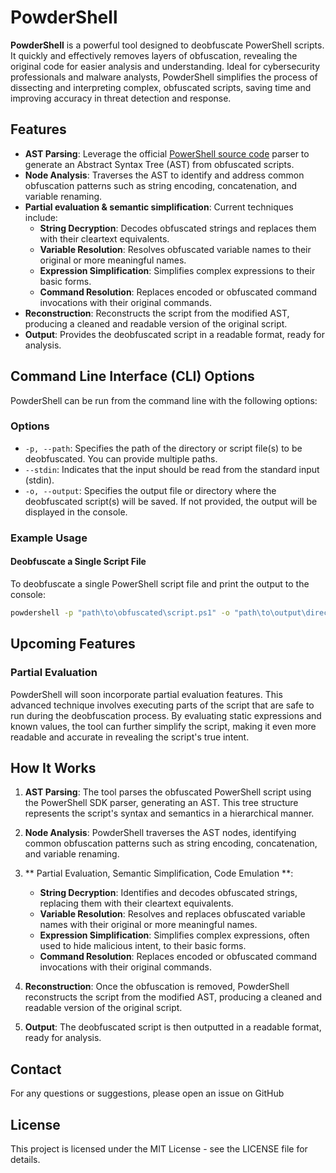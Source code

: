 # PowderShell

**PowderShell** is a powerful tool designed to deobfuscate PowerShell scripts. It quickly and effectively removes layers of obfuscation, revealing the original code for easier analysis and understanding. Ideal for cybersecurity professionals and malware analysts, PowderShell simplifies the process of dissecting and interpreting complex, obfuscated scripts, saving time and improving accuracy in threat detection and response.

## Features

- **AST Parsing**: Leverage the official [PowerShell source code](https://github.com/PowerShell/PowerShell) parser to generate an Abstract Syntax Tree (AST) from obfuscated scripts.
- **Node Analysis**: Traverses the AST to identify and address common obfuscation patterns such as string encoding, concatenation, and variable renaming.
- **Partial evaluation & semantic simplification**: Current techniques include:
  - **String Decryption**: Decodes obfuscated strings and replaces them with their cleartext equivalents.
  - **Variable Resolution**: Resolves obfuscated variable names to their original or more meaningful names.
  - **Expression Simplification**: Simplifies complex expressions to their basic forms.
  - **Command Resolution**: Replaces encoded or obfuscated command invocations with their original commands.
- **Reconstruction**: Reconstructs the script from the modified AST, producing a cleaned and readable version of the original script.
- **Output**: Provides the deobfuscated script in a readable format, ready for analysis.

## Command Line Interface (CLI) Options

PowderShell can be run from the command line with the following options:

### Options

- `-p, --path`: Specifies the path of the directory or script file(s) to be deobfuscated. You can provide multiple paths.
- `--stdin`: Indicates that the input should be read from the standard input (stdin).
- `-o, --output`: Specifies the output file or directory where the deobfuscated script(s) will be saved. If not provided, the output will be displayed in the console.

### Example Usage

#### Deobfuscate a Single Script File

To deobfuscate a single PowerShell script file and print the output to the console:

```sh
powdershell -p "path\to\obfuscated\script.ps1" -o "path\to\output\directory\result.ps1"
```

## Upcoming Features

### Partial Evaluation
PowderShell will soon incorporate partial evaluation features. This advanced technique involves executing parts of the script that are safe to run during the deobfuscation process. By evaluating static expressions and known values, the tool can further simplify the script, making it even more readable and accurate in revealing the script's true intent.

## How It Works

1. **AST Parsing**: The tool parses the obfuscated PowerShell script using the PowerShell SDK parser, generating an AST. This tree structure represents the script's syntax and semantics in a hierarchical manner.
   
2. **Node Analysis**: PowderShell traverses the AST nodes, identifying common obfuscation patterns such as string encoding, concatenation, and variable renaming.

3. ** Partial Evaluation, Semantic Simplification, Code Emulation **:
   - **String Decryption**: Identifies and decodes obfuscated strings, replacing them with their cleartext equivalents.
   - **Variable Resolution**: Resolves and replaces obfuscated variable names with their original or more meaningful names.
   - **Expression Simplification**: Simplifies complex expressions, often used to hide malicious intent, to their basic forms.
   - **Command Resolution**: Replaces encoded or obfuscated command invocations with their original commands.

4. **Reconstruction**: Once the obfuscation is removed, PowderShell reconstructs the script from the modified AST, producing a cleaned and readable version of the original script.

5. **Output**: The deobfuscated script is then outputted in a readable format, ready for analysis.

## Contact

For any questions or suggestions, please open an issue on GitHub

## License

This project is licensed under the MIT License - see the LICENSE file for details.